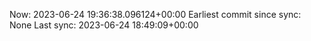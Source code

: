 Now: 2023-06-24 19:36:38.096124+00:00 Earliest commit since sync: None Last sync: 2023-06-24 18:49:09+00:00
